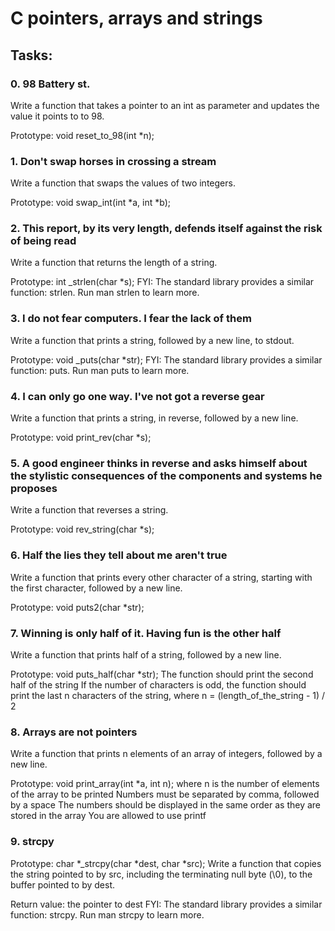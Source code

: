 # C pointers, arrays and strings
## Tasks:
### 0. 98 Battery st.
Write a function that takes a pointer to an int as parameter and updates the value it points to to 98.

Prototype: void reset_to_98(int *n);
### 1. Don't swap horses in crossing a stream
Write a function that swaps the values of two integers.

Prototype: void swap_int(int *a, int *b);
### 2. This report, by its very length, defends itself against the risk of being read
Write a function that returns the length of a string.

Prototype: int _strlen(char *s);
FYI: The standard library provides a similar function: strlen. Run man strlen to learn more.
### 3. I do not fear computers. I fear the lack of them
Write a function that prints a string, followed by a new line, to stdout.

Prototype: void _puts(char *str);
FYI: The standard library provides a similar function: puts. Run man puts to learn more.
### 4. I can only go one way. I've not got a reverse gear
Write a function that prints a string, in reverse, followed by a new line.

Prototype: void print_rev(char *s);
### 5. A good engineer thinks in reverse and asks himself about the stylistic consequences of the components and systems he proposes
Write a function that reverses a string.

Prototype: void rev_string(char *s);
### 6. Half the lies they tell about me aren't true
Write a function that prints every other character of a string, starting with the first character, followed by a new line.

Prototype: void puts2(char *str);
### 7. Winning is only half of it. Having fun is the other half
Write a function that prints half of a string, followed by a new line.

Prototype: void puts_half(char *str);
The function should print the second half of the string
If the number of characters is odd, the function should print the last n characters of the string, where n = (length_of_the_string - 1) / 2
### 8. Arrays are not pointers
Write a function that prints n elements of an array of integers, followed by a new line.

Prototype: void print_array(int *a, int n);
where n is the number of elements of the array to be printed
Numbers must be separated by comma, followed by a space
The numbers should be displayed in the same order as they are stored in the array
You are allowed to use printf
### 9. strcpy
Prototype: char *_strcpy(char *dest, char *src);
Write a function that copies the string pointed to by src, including the terminating null byte (\0), to the buffer pointed to by dest.

Return value: the pointer to dest
FYI: The standard library provides a similar function: strcpy. Run man strcpy to learn more.
